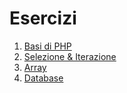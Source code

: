 # Esercizi

1. [Basi di PHP](./esercizi_basi_php.html)
1. [Selezione & Iterazione](./esercizi_selezione_iterazione.html)
1. [Array](./esercizi_array.htm)
1. [Database](./esercizi_database.html)
